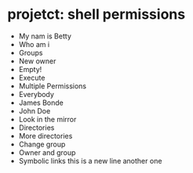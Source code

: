 # projetct: shell permissions
 - My nam is Betty
- Who am i
- Groups
- New owner
- Empty!
- Execute
- Multiple Permissions
- Everybody
- James Bonde
- John Doe
- Look in the mirror
- Directories
- More directories
- Change group
- Owner and group
- Symbolic links
this is a new line
another one
